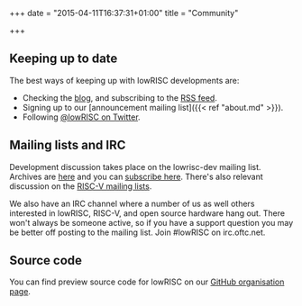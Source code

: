+++
date = "2015-04-11T16:37:31+01:00"
title = "Community"

+++

## Keeping up to date

The best ways of keeping up with lowRISC developments are:

* Checking the [blog](..), and subscribing to the [RSS feed](https://www.lowrisc.org/index.xml).
* Signing up to our [announcement mailing list]({{< ref "about.md" >}}).
* Following [@lowRISC on Twitter](https://twitter.com/lowrisc).

## Mailing lists and IRC

Development discussion takes place on the lowrisc-dev mailing list. Archives 
are 
[here](https://listmaster.pepperfish.net/pipermail/lowrisc-dev-lists.lowrisc.org/) 
and you can [subscribe 
here](http://listmaster.pepperfish.net/cgi-bin/mailman/listinfo/lowrisc-dev-lists.lowrisc.org).
There's also relevant discussion on the [RISC-V mailing 
lists](http://riscv.org/mailing-lists/).

We also have an IRC channel where a number of us as well others interested in 
lowRISC, RISC-V, and open source hardware hang out. There won't always be 
someone active, so if you have a support question you may be better off 
posting to the mailing list. Join #lowRISC on irc.oftc.net.

## Source code

You can find preview source code for lowRISC on our [GitHub organisation 
page](https://github.com/lowrisc).

